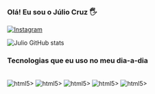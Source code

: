 ### Olá! Eu sou o Júlio Cruz 🖐️


[![Instagram](https://img.shields.io/badge/Instagram-E4405F?style=for-the-badge&logo=instagram&logoColor=white)](https://www.instagram.com/nosferus1/)



![Julio GitHub stats](https://github-readme-stats.vercel.app/api?username=JulioCruzdev&show_icons=true&theme=radical)

### Tecnologias que eu uso no meu dia-a-dia

<div style="display: inline_block"><br/>
   <img align="center" alt="html5>" src="https://img.shields.io/badge/HTML5-E34F26?style=for-the-badge&logo=html5&logoColor=white"/>
   <img align="center" alt="html5>" src="https://img.shields.io/badge/CSS3-1572B6?style=for-the-badge&logo=css3&logoColor=white"/>
   <img align="center" alt="html5>" src="https://img.shields.io/badge/JavaScript-F7DF1E?style=for-the-badge&logo=javascript&logoColor=black"/>
   <img align="center" alt="html5>" src="    https://img.shields.io/badge/Python-3776AB?style=for-the-badge&logo=python&logoColor=white"/>
   <img align="center" alt="html5>" src="https://img.shields.io/badge/Angular-DD0031?style=for-the-badge&logo=angular&logoColor=white"/>

</div>
